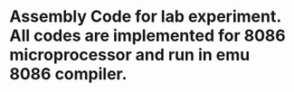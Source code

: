 # Assembly Code for lab experiment. All codes are implemented for 8086 microprocessor and run in emu 8086 compiler.
